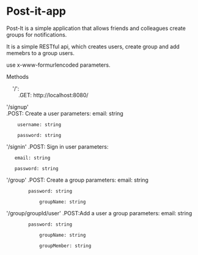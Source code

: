# Post-it-app
Post-It is a simple application that allows friends and colleagues create groups for notifications.

It is a simple RESTful api, which creates users, create group and add memebrs to a group users.

use x-www-formurlencoded parameters.

Methods

&nbsp;&nbsp;&nbsp;&nbsp;'/':<br/>&nbsp;&nbsp;&nbsp;&nbsp;&nbsp;&nbsp;&nbsp;&nbsp;.GET: http://localhost:8080/
    
    
'/signup'<br>
      .POST: Create a user
           parameters:
	        email: string
		
		username: string
		
		password: string

'/signin'
      .POST: Sign in user
           parameters:
	   
	   email: string
	   
	   password: string

'/group'
	.POST: Create a group
		parameters:
			email: string

			password: string
        
        		groupName: string
        
'/group/groupId/user'
	.POST:Add a user a group
		parameters:
			email: string

			password: string
        
        		groupName: string
        
        		groupMember: string

